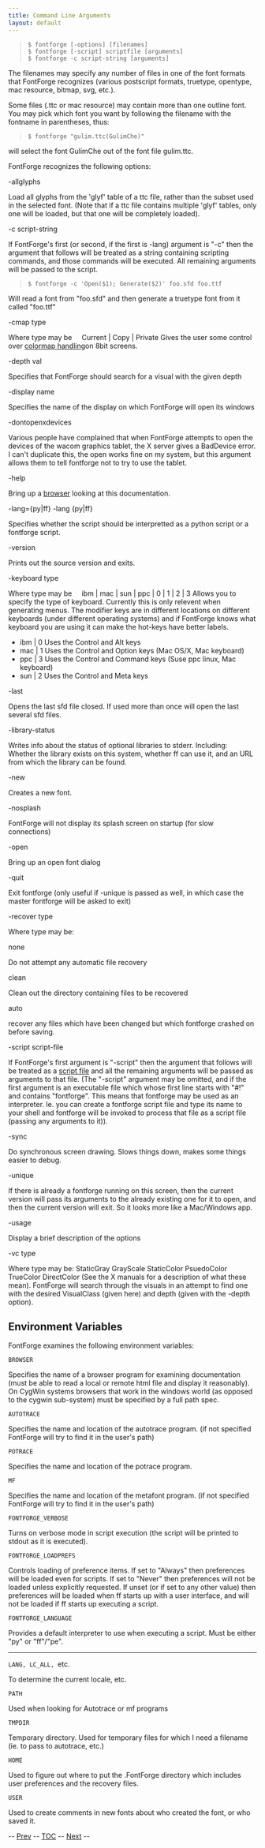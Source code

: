 ```yaml
---
title: Command Line Arguments
layout: default
---
```


>     $ fontforge [-options] [filenames]
>     $ fontforge [-script] scriptfile [arguments]
>     $ fontforge -c script-string [arguments]

The filenames may specify any number of files in one of the font formats
that FontForge recognizes (various postscript formats, truetype,
opentype, mac resource, bitmap, svg, etc.).

Some files (.ttc or mac resource) may contain more than one outline
font. You may pick which font you want by following the filename with
the fontname in parentheses, thus:

>     $ fontforge "gulim.ttc(GulimChe)"

will select the font GulimChe out of the font file gulim.ttc.

FontForge recognizes the following options:

-allglyphs

Load all glyphs from the 'glyf' table of a ttc file, rather than the
subset used in the selected font. (Note that if a ttc file contains
multiple 'glyf' tables, only one will be loaded, but that one will be
completely loaded).

-c script-string

If FontForge's first (or second, if the first is -lang) argument is "-c"
then the argument that follows will be treated as a string containing
scripting commands, and those commands will be executed. All remaining
arguments will be passed to the script.

>     $ fontforge -c 'Open($1); Generate($2)' foo.sfd foo.ttf

Will read a font from "foo.sfd" and then generate a truetype font from
it called "foo.ttf"

-cmap type

Where type may be
     Current | Copy | Private
 Gives the user some control over [colormap
handling](xres.html#Colormap)on 8bit screens.

-depth val

Specifies that FontForge should search for a visual with the given depth

-display name

Specifies the name of the display on which FontForge will open its
windows

-dontopenxdevices

Various people have complained that when FontForge attempts to open the
devices of the wacom graphics tablet, the X server gives a BadDevice
error. I can't duplicate this, the open works fine on my system, but
this argument allows them to tell fontforge not to try to use the
tablet.

-help

Bring up a [browser](helpmenu.html) looking at this documentation.

-lang={py|ff}
 -lang {py|ff}

Specifies whether the script should be interpretted as a python script
or a fontforge script.

-version

Prints out the source version and exits.

-keyboard type

Where type may be
     ibm | mac | sun | ppc | 0 | 1 | 2 | 3
 Allows you to specify the type of keyboard. Currently this is only
relevent when generating menus. The modifier keys are in different
locations on different keyboards (under different operating systems) and
if FontForge knows what keyboard you are using it can make the hot-keys
have better labels.

-   ibm | 0
     Uses the Control and Alt keys
-   mac | 1
     Uses the Control and Option keys (Mac OS/X, Mac keyboard)
-   ppc | 3
     Uses the Control and Command keys (Suse ppc linux, Mac keyboard)
-   sun | 2
     Uses the Control and Meta keys

-last

Opens the last sfd file closed. If used more than once will open the
last several sfd files.

-library-status

Writes info about the status of optional libraries to stderr. Including:
Whether the library exists on this system, whether ff can use it, and an
URL from which the library can be found.

-new

Creates a new font.

-nosplash

FontForge will not display its splash screen on startup (for slow
connections)

-open

Bring up an open font dialog

-quit

Exit fontforge (only useful if -unique is passed as well, in which case
the master fontforge will be asked to exit)

-recover type

Where type may be:

none

Do not attempt any automatic file recovery

clean

Clean out the directory containing files to be recovered

auto

recover any files which have been changed but which fontforge crashed on
before saving.

-script script-file

If FontForge's first argument is "-script" then the argument that
follows will be treated as a [script file](scripting.html) and all the
remaining arguments will be passed as arguments to that file. (The
"-script" argument may be omitted, and if the first argument is an
executable file which whose first line starts with "\#!" and contains
"fontforge". This means that fontforge may be used as an interpreter.
Ie. you can create a fontforge script file and type its name to your
shell and fontforge will be invoked to process that file as a script
file (passing any arguments to it)).

-sync

Do synchronous screen drawing. Slows things down, makes some things
easier to debug.

-unique

If there is already a fontforge running on this screen, then the current
version will pass its arguments to the already existing one for it to
open, and then the current version will exit. So it looks more like a
Mac/Windows app.

-usage

Display a brief description of the options

-vc type

Where type may be:
 StaticGray GrayScale StaticColor PsuedoColor TrueColor DirectColor
 (See the X manuals for a description of what these mean). FontForge
will search through the visuals in an attempt to find one with the
desired VisualClass (given here) and depth (given with the -depth
option).

Environment Variables
---------------------

FontForge examines the following environment variables:

`BROWSER`

Specifies the name of a browser program for examining documentation
(must be able to read a local or remote html file and display it
reasonably). On CygWin systems browsers that work in the windows world
(as opposed to the cygwin sub-system) must be specified by a full path
spec.

`AUTOTRACE`

Specifies the name and location of the autotrace program. (if not
specified FontForge will try to find it in the user's path)

`POTRACE`

Specifies the name and location of the potrace program.

`MF`

Specifies the name and location of the metafont program. (if not
specified FontForge will try to find it in the user's path)

`FONTFORGE_VERBOSE`

Turns on verbose mode in script execution (the script will be printed to
stdout as it is executed).

`FONTFORGE_LOADPREFS`

Controls loading of preference items. If set to "Always" then
preferences will be loaded even for scripts. If set to "Never" then
preferences will not be loaded unless explicitly requested. If unset (or
if set to any other value) then preferences will be loaded when ff
starts up with a user interface, and will not be loaded if ff starts up
executing a script.

`FONTFORGE_LANGUAGE`

Provides a default interpreter to use when executing a script. Must be
either "py" or "ff"/"pe".

* * * * *

`LANG, LC_ALL, `etc.

To determine the current locale, etc.

`PATH`

Used when looking for Autotrace or mf programs

`TMPDIR`

Temporary directory. Used for temporary files for which I need a
filename (ie. to pass to autotrace, etc.)

`HOME`

Used to figure out where to put the .FontForge directory which includes
user preferences and the recovery files.

`USER`

Used to create comments in new fonts about who created the font, or who
saved it.

-- [Prev](xres.html) -- [TOC](overview.html) -- [Next](files.html) --
